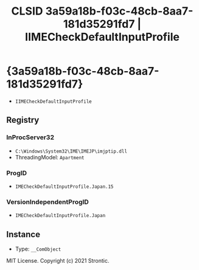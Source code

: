 ﻿---
title: "CLSID 3a59a18b-f03c-48cb-8aa7-181d35291fd7 | IIMECheckDefaultInputProfile"
excerpt: What is COM-Object CLSID 3a59a18b-f03c-48cb-8aa7-181d35291fd7?
---

# {3a59a18b-f03c-48cb-8aa7-181d35291fd7}

* `IIMECheckDefaultInputProfile`

## Registry


### InProcServer32

* `C:\Windows\System32\IME\IMEJP\imjptip.dll`
* ThreadingModel: `Apartment`

### ProgID

* `IMECheckDefaultInputProfile.Japan.15`

### VersionIndependentProgID

* `IMECheckDefaultInputProfile.Japan`

## Instance

* Type: `__ComObject`

MIT License. Copyright (c) 2021 Strontic.


